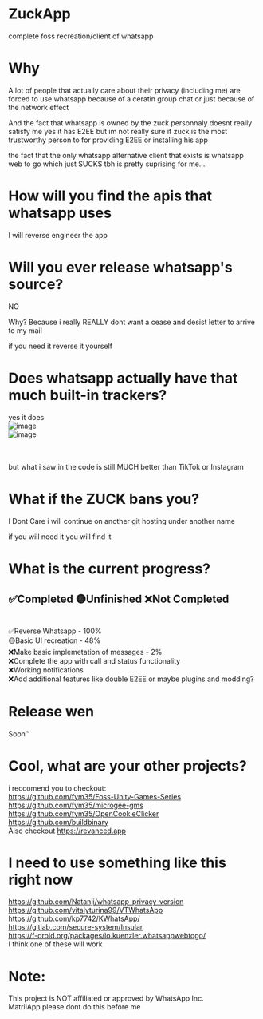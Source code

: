 # ZuckApp
complete foss recreation/client of whatsapp

# Why
A lot of people that actually care about their privacy (including me)
are forced to use whatsapp because
of a ceratin group chat or just because of the network effect

And the fact that whatsapp is owned by the zuck personnaly doesnt really satisfy me
yes it has E2EE but im not really sure if zuck is the most trustworthy person
to for providing E2EE or installing his app

the fact that the only whatsapp alternative client that exists is whatsapp web to go
which just SUCKS tbh is pretty suprising for me...

# How will you find the apis that whatsapp uses
I will reverse engineer the app

# Will you ever release whatsapp's source?

NO 

Why? Because i really REALLY dont want a cease and desist letter 
to arrive to my mail

if you need it reverse it yourself

# Does whatsapp actually have that much built-in trackers?
yes it does
<br>
![image](https://user-images.githubusercontent.com/57803365/168420779-c5d43e54-1521-44d6-8d44-ba78fa87db13.png)
<br>
![image](https://user-images.githubusercontent.com/57803365/168420914-314aebca-38ea-41f6-b19f-2ffb51a374d3.png)

<br>
<br>
but what i saw in the code is still MUCH better than TikTok or Instagram

# What if the ZUCK bans you?

I Dont Care 
i will continue on another git hosting under another name

if you will need it you will find it

# What is the current progress?

✅Completed 🟡Unfinished ❌Not Completed
<br>
-----------------
<br>
✅Reverse Whatsapp - 100%
<br>
🟡Basic UI recreation - 48%
<br>
❌Make basic implemetation of messages - 2%
<br>
❌Complete the app with call and status functionality
<br>
❌Working notifications
<br>
❌Add additional features like double E2EE or maybe plugins and modding?

# Release wen

Soon™

# Cool, what are your other projects?

i reccomend you to checkout:
<br>
https://github.com/fym35/Foss-Unity-Games-Series
<br>
https://github.com/fym35/microgee-gms
<br>
https://github.com/fym35/OpenCookieClicker
<br>
https://github.com/buildbinary
<br>
Also checkout https://revanced.app

# I need to use something like this right now

https://github.com/Natanji/whatsapp-privacy-version
<br>
https://github.com/vitalyturina99/VTWhatsApp
<br>
https://github.com/kp7742/KWhatsApp/
<br>
https://gitlab.com/secure-system/Insular
<br>
https://f-droid.org/packages/io.kuenzler.whatsappwebtogo/
<br>
I think one of these will work

# Note:
This project is NOT affiliated or approved by WhatsApp Inc.
<br>
MatriiApp please dont do this before me
